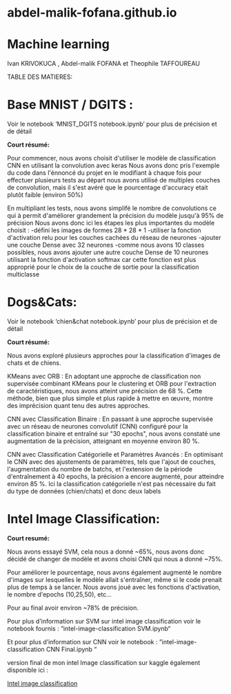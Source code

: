 # abdel-malik-fofana.github.io
# Machine learning

Ivan KRIVOKUCA , Abdel-malik FOFANA et Theophile TAFFOUREAU

TABLE DES MATIERES:

# Base MNIST / DGITS :

Voir le notebook ‘MNIST_DGITS notebook.ipynb’ pour plus de précision et de détail

**Court résumé:**

Pour commencer, nous avons choisit d'utiliser le modèle de classification CNN en utilisant la convolution avec keras
Nous avons donc pris l'exemple du code dans l'énnoncé du projet en le modifiant à chaque fois pour effectuer plusieurs tests
au départ nous avons utilisé de multiples couches de convolution, mais il s'est avéré que le pourcentage d'accuracy etait plutôt faible (environ 50%)

En multipliant les tests, nous avons simplifé le nombre de convolutions ce qui à permit d'améliorer grandement la précision du modèle jusqu'à 95% de précision
Nous avons donc ici les étapes les plus importantes du modèle choisit :
-défini les images de formes 28 * 28 * 1
-utiliser la fonction d'activation relu pour les couches cachées du réseau de neurones
-ajouter une couche Dense avec 32 neurones
-comme nous avons 10 classes possibles, nous avons ajouter une autre couche Dense  de 10 neurones utilisant la fonction d'activation softmax car cette fonction est plus approprié pour le choix de la couche de sortie pour la classification multiclasse

# Dogs&Cats:

Voir le notebook ‘chien&chat notebook.ipynb’ pour plus de précision et de détail

**Court résumé:**

Nous avons exploré plusieurs approches pour la classification d'images de chats et de chiens.

KMeans avec ORB : En adoptant une approche de classification non supervisée combinant KMeans pour le clustering et ORB pour l'extraction de caractéristiques, nous avons atteint une précision de 68 %.
Cette méthode, bien que plus simple et plus rapide à mettre en œuvre, montre des imprécision quant tenu des autres approches.

CNN avec Classification Binaire : En passant à une approche supervisée avec un réseau de neurones convolutif (CNN) configuré pour la classification binaire et entraîné sur "30 epochs", nous avons constaté une augmentation de la précision, atteignant en moyenne environ 80 %.

CNN avec Classification Catégorielle et Paramètres Avancés : En optimisant le CNN avec des ajustements de paramètres, tels que l'ajout de couches, l'augmentation du nombre de batchs, et l'extension de la période d'entraînement à 40 epochs, la précision a encore augmenté, pour atteindre environ 85 %. Ici la classification catégorielle n'est pas nécessaire du fait du type de données (chien/chats) et donc deux labels

# Intel Image Classification:

**Court resumé:**

Nous avons essayé SVM, cela nous a donné ~65%, nous avons donc décidé de changer de modèle et avons choisi CNN qui nous a donné ~75%.

Pour améliorer le pourcentage, nous avons également augmenté le nombre d'images sur lesquelles le modèle allait s'entraîner, même si le code prenait plus de temps à se lancer. Nous avons joué avec les fonctions d'activation, le nombre d'epochs (10,25,50), etc...

Pour au final avoir environ ~78% de précision.

Pour plus d’information sur SVM sur intel image classification voir le notebook fournis : “intel-image-classification SVM.ipynb“

Et pour plus d’information sur CNN voir le notebook : ”intel-image-classification  CNN Final.ipynb “

version final de mon intel Image classification sur kaggle également disponible ici : 

[Intel image classification](https://www.kaggle.com/code/abdelmalikfofana/intel-image-classification)
